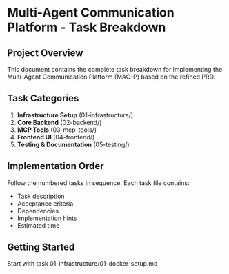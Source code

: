 # Multi-Agent Communication Platform - Task Breakdown

## Project Overview
This document contains the complete task breakdown for implementing the Multi-Agent Communication Platform (MAC-P) based on the refined PRD.

## Task Categories
1. **Infrastructure Setup** (01-infrastructure/)
2. **Core Backend** (02-backend/)
3. **MCP Tools** (03-mcp-tools/)
4. **Frontend UI** (04-frontend/)
5. **Testing & Documentation** (05-testing/)

## Implementation Order
Follow the numbered tasks in sequence. Each task file contains:
- Task description
- Acceptance criteria
- Dependencies
- Implementation hints
- Estimated time

## Getting Started
Start with task 01-infrastructure/01-docker-setup.md